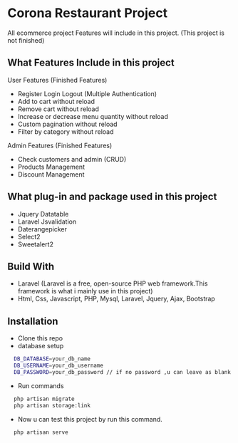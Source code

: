 
# Corona Restaurant Project

All ecommerce project Features will include in this project. (This project is not finished)

## What Features Include in this project
User Features (Finished Features)
- Register Login Logout (Multiple Authentication)
- Add to cart without reload
- Remove cart without reload
- Increase or decrease menu quantity without reload
- Custom pagination without reload
- Filter by category without reload


Admin Features (Finished Features)
- Check customers and admin (CRUD)
- Products Management
- Discount Management

## What plug-in and package used in this project
- Jquery Datatable
- Laravel Jsvalidation
- Daterangepicker
- Select2
- Sweetalert2


## Build With
- Laravel (Laravel is a free, open-source PHP web framework.This framework is what i mainly use in this project)
- Html, Css, Javascript, PHP, Mysql, Laravel, Jquery, Ajax, Bootstrap 
## Installation

 - Clone this repo 
 - database setup

```bash
  DB_DATABASE=your_db_name
  DB_USERNAME=your_db_username
  DB_PASSWORD=your_db_password // if no password ,u can leave as blank
```

 - Run commands
  
```bash
  php artisan migrate 
  php artisan storage:link
```
- Now u can test this project by run this command.
  
```bash
  php artisan serve
```




